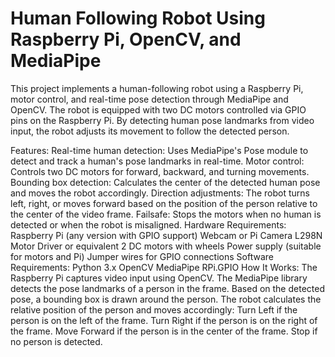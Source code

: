 # Human Following Robot Using Raspberry Pi, OpenCV, and MediaPipe

This project implements a human-following robot using a Raspberry Pi, motor control, and real-time pose detection through MediaPipe and OpenCV. The robot is equipped with two DC motors controlled via GPIO pins on the Raspberry Pi. By detecting human pose landmarks from video input, the robot adjusts its movement to follow the detected person.

Features:
Real-time human detection: Uses MediaPipe's Pose module to detect and track a human's pose landmarks in real-time.
Motor control: Controls two DC motors for forward, backward, and turning movements.
Bounding box detection: Calculates the center of the detected human pose and moves the robot accordingly.
Direction adjustments: The robot turns left, right, or moves forward based on the position of the person relative to the center of the video frame.
Failsafe: Stops the motors when no human is detected or when the robot is misaligned.
Hardware Requirements:
Raspberry Pi (any version with GPIO support)
Webcam or Pi Camera
L298N Motor Driver or equivalent
2 DC motors with wheels
Power supply (suitable for motors and Pi)
Jumper wires for GPIO connections
Software Requirements:
Python 3.x
OpenCV
MediaPipe
RPi.GPIO
How It Works:
The Raspberry Pi captures video input using OpenCV.
The MediaPipe library detects the pose landmarks of a person in the frame.
Based on the detected pose, a bounding box is drawn around the person.
The robot calculates the relative position of the person and moves accordingly:
Turn Left if the person is on the left of the frame.
Turn Right if the person is on the right of the frame.
Move Forward if the person is in the center of the frame.
Stop if no person is detected.


